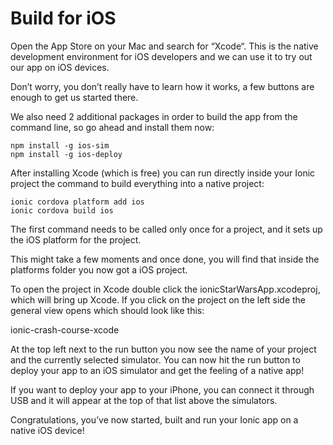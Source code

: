 
# Build for iOS

Open the App Store on your Mac and search for “Xcode“. This is the native development environment for iOS developers and we can use it to try out our app on iOS devices.

Don’t worry, you don’t really have to learn how it works, a few buttons are enough to get us started there.

We also need 2 additional packages in order to build the app from the command line, so go ahead and install them now:

```
npm install -g ios-sim
npm install -g ios-deploy
```

After installing Xcode (which is free) you can run directly inside your Ionic project the command to build everything into a native project:

```
ionic cordova platform add ios
ionic cordova build ios
```

The first command needs to be called only once for a project, and it sets up the iOS platform for the project.

This might take a few moments and once done, you will find that inside the platforms folder you now got a iOS project.

To open the project in Xcode double click the ionicStarWarsApp.xcodeproj, which will bring up Xcode. If you click on the project on the left side the general view opens which should look like this:

ionic-crash-course-xcode


At the top left next to the run button you now see the name of your project and the currently selected simulator. You can now hit the run button to deploy your app to an iOS simulator and get the feeling of a native app!

If you want to deploy your app to your iPhone, you can connect it through USB and it will appear at the top of that list above the simulators.

Congratulations, you’ve now started, built and run your Ionic app on a native iOS device!